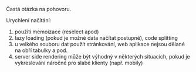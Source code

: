 Častá otázka na pohovoru.

Urychlení načítání:

1) použití memoizace (reselect apod)
2) lazy loading (pokud je možné data načítat postupně), code splitting
3) u velkého souboru dat použít stránkování, web aplikace nejsou dělané na obří tabulky a pod.
4) server side rendering může být výhodný v některých situacích, pokud je vykreslování náročné pro slabé klienty (např. mobily)
